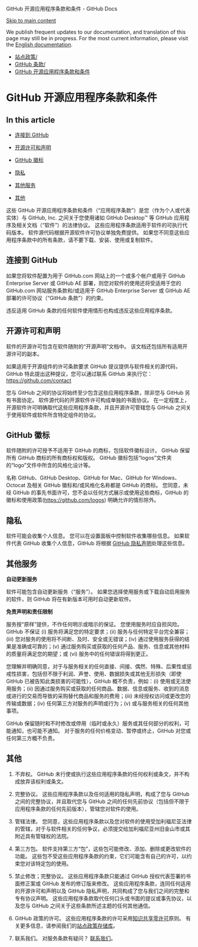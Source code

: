 GitHub 开源应用程序条款和条件 - GitHub Docs

[Skip to main content](#main-content)

We publish frequent updates to our documentation, and translation of this page may still be in progress. For the most current information, please visit the [English documentation](/en).

* [站点政策/](/zh/site-policy)
* [GitHub 条款/](/zh/site-policy/github-terms)
* [GitHub 开源应用程序条款和条件](/zh/site-policy/github-terms/github-open-source-applications-terms-and-conditions)

GitHub 开源应用程序条款和条件
==========

In this article
----------

* [连接到 GitHub](#连接到-github)

* [开源许可和声明](#开源许可和声明)

* [GitHub 徽标](#github-徽标)

* [隐私](#隐私)

* [其他服务](#其他服务)

* [其他](#其他)

这些 GitHub 开源应用程序条款和条件（“应用程序条款”）是您（作为个人或代表实体）与 GitHub, Inc. 之间关于您使用诸如 GitHub Desktop™ 等 GitHub 应用程序及相关文档（“软件”）的法律协议。 这些应用程序条款适用于软件的可执行代码版本。 软件源代码根据开源软件许可协议单独免费提供。 如果您不同意这些应用程序条款中的所有条款，请不要下载、安装、使用或复制软件。

[](#连接到-github)[]()连接到 GitHub
----------

如果您将软件配置为用于 GitHub.com 网站上的一个或多个帐户或用于 GitHub Enterprise Server 或 GitHub AE 部署，则您对软件的使用还将受适用于您的 GitHub.com 网站服务条款和/或适用于 GitHub Enterprise Server 或 GitHub AE 部署的许可协议（“GitHub 条款”）的约束。

违反适用 GitHub 条款的任何软件使用情形也构成违反这些应用程序条款。

[](#开源许可和声明)[]()开源许可和声明
----------

软件的开源许可包含在软件随附的“开源声明”文档中。 该文档还包括所有适用开源许可的副本。

如果适用于开源组件的许可条款要求 GitHub 提议提供与软件相关的源代码，GitHub 特此提出这种提议，您可以通过联系 GitHub 来执行它：<https://github.com/contact>

您与 GitHub 之间的协议将始终至少包含这些应用程序条款，除非您与 GitHub 另有书面协定。 软件源代码的开源软件许可构成单独的书面协议。 在一定程度上，开源软件许可明确取代这些应用程序条款，并且开源许可管辖您与 GitHub 之间关于使用软件或软件所含特定组件的协议。

[](#github-徽标)[]()GitHub 徽标
----------

软件随附的许可授予不适用于 GitHub 的商标，包括软件徽标设计。 GitHub 保留所有 GitHub 商标的所有商标权和版权。 GitHub 徽标包括“logos”文件夹的“logo”文件中所含的风格化设计等。

名称 GitHub、GitHub Desktop、GitHub for Mac、GitHub for Windows、Octocat 及相关 GitHub 徽标和/或风格化名称都是 GitHub 的商标。 您同意，未经 GitHub 的事先书面许可，您不会以任何方式展示或使用这些商标，GitHub 的徽标和使用政策(<https://github.com/logos>) 明确允许的情形除外。

[](#隐私)[]()隐私
----------

软件可能会收集个人信息。 您可以在设置面板中控制软件收集哪些信息。 如果软件代表 GitHub 收集个人信息，GitHub 将根据 [GitHub 隐私声明](/zh/articles/github-privacy-statement)处理这些信息。

[](#其他服务)[]()其他服务
----------

**自动更新服务**

软件可能包含自动更新服务（“服务”）。 如果您选择使用服务或下载自动启用服务的软件，则 GitHub 将在有新版本可用时自动更新软件。

**免责声明和责任限制**

服务按“原样”提供，不作任何明示或暗示的保证。 您使用服务时应自担风险。 GitHub 不保证 (i) 服务将满足您的特定要求；(ii) 服务与任何特定平台完全兼容；(iii) 您对服务的使用将不间断、及时、安全或无错误；(iv) 通过使用服务获得的结果是准确或可靠的；(v) 通过服务购买或获取的任何产品、服务、信息或其他材料的质量将满足您的期望；或 (vi) 服务中的任何错误将得到更正。

您理解并明确同意，对于与服务相关的任何直接、间接、偶然、特殊、后果性或惩戒性损害，包括但不限于利润、声誉、使用、数据损失或其他无形损失（即使 GitHub 已被告知此类损害的可能性），GitHub 概不负责，例如：(i) 使用或无法使用服务；(ii) 因通过服务购买或获取的任何商品、数据、信息或服务、收到的消息或进行的交易而导致的采购替代商品和服务的费用；(iii) 未经授权访问或更改您的传输或数据；(iv) 任何第三方对服务的声明或行为；(v) 或与服务相关的任何其他事项。

GitHub 保留随时和不时修改或停用（临时或永久）服务或其任何部分的权利，可能通知，也可能不通知。 对于服务的任何价格变动、暂停或终止，GitHub 对您或任何第三方概不负责。

[](#其他)[]()其他
----------

1. 不弃权。 GitHub 未行使或执行这些应用程序条款的任何权利或条文，并不构成放弃该权利或条文。

2. 完整协议。 这些应用程序条款以及任何适用的隐私声明，构成了您与 GitHub 之间的完整协议，并且取代您与 GitHub 之间的任何先前协议（包括但不限于应用程序条款的任何先前版本），管辖您对软件的使用。

3. 管辖法律。 您同意，这些应用程序条款以及您对软件的使用受加利福尼亚法律的管辖，对于与软件相关的任何争议，必须提交给加利福尼亚州旧金山市或其附近具有管辖权的法院。

4. 第三方包。 软件支持第三方“包”，这些包可能修改、添加、删除或更改软件的功能。 这些包不受这些应用程序条款的约束，它们可能含有自己的许可，以约束您对该特定包的使用。

5. 禁止修改；完整协议。 这些应用程序条款只能通过 GitHub 授权代表签署的书面修正案或 GitHub 发布的修订版来修改。 这些应用程序条款，连同任何适用的开源许可和声明以及 GitHub 隐私声明，共同构成了您与我们之间的完整和专有协议声明。 这些应用程序条款取代任何口头或书面的提议或事先协议，以及您与 GitHub 之间关于这些条款所述主题的任何其他通信。

6. GitHub 政策的许可。 这些应用程序条款的许可采用[知识共享零许可](https://creativecommons.org/publicdomain/zero/1.0/)原则。 有关更多信息，请参阅我们的[站点政策存储库](https://github.com/github/site-policy#license)。

7. 联系我们。 对服务条款有疑问？ [联系我们](https://support.github.com/contact?tags=docs-policy)。
